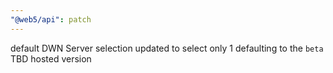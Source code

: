 ```yaml
---
"@web5/api": patch
---
```


default DWN Server selection updated to select only 1 defaulting to the `beta` TBD hosted version

